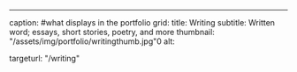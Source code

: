---
caption: #what displays in the portfolio grid:
  title: Writing
  subtitle: Written word; essays, short stories, poetry, and more
  thumbnail: "/assets/img/portfolio/writingthumb.jpg"0
  alt:
  
targeturl: "/writing"